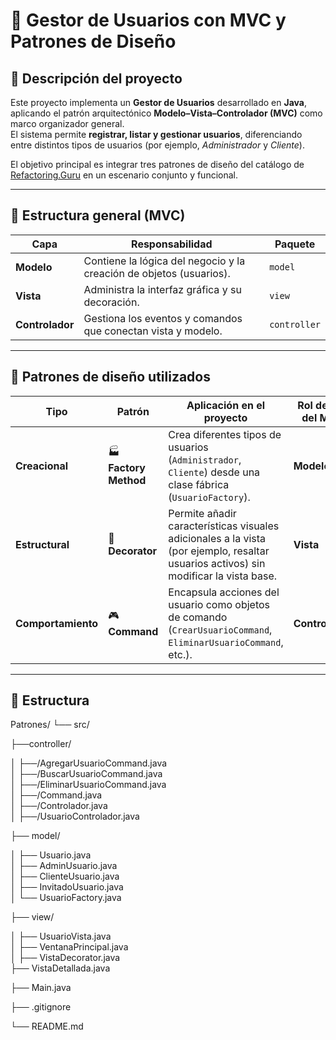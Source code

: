 # 🧩 Gestor de Usuarios con MVC y Patrones de Diseño

## 📘 Descripción del proyecto
Este proyecto implementa un **Gestor de Usuarios** desarrollado en **Java**, aplicando el patrón arquitectónico **Modelo–Vista–Controlador (MVC)** como marco organizador general.  
El sistema permite **registrar, listar y gestionar usuarios**, diferenciando entre distintos tipos de usuarios (por ejemplo, *Administrador* y *Cliente*).

El objetivo principal es integrar tres patrones de diseño del catálogo de [Refactoring.Guru](https://refactoring.guru/es/design-patterns) en un escenario conjunto y funcional.

---

## 🧠 Estructura general (MVC)

| Capa | Responsabilidad | Paquete |
|------|-----------------|----------|
| **Modelo** | Contiene la lógica del negocio y la creación de objetos (usuarios). | `model` |
| **Vista** | Administra la interfaz gráfica y su decoración. | `view` |
| **Controlador** | Gestiona los eventos y comandos que conectan vista y modelo. | `controller` |

---

## 🧩 Patrones de diseño utilizados

| Tipo | Patrón | Aplicación en el proyecto | Rol dentro del MVC |
|------|---------|----------------------------|--------------------|
| **Creacional** | 🏭 **Factory Method** | Crea diferentes tipos de usuarios (`Administrador`, `Cliente`) desde una clase fábrica (`UsuarioFactory`). | **Modelo** |
| **Estructural** | 🎨 **Decorator** | Permite añadir características visuales adicionales a la vista (por ejemplo, resaltar usuarios activos) sin modificar la vista base. | **Vista** |
| **Comportamiento** | 🎮 **Command** | Encapsula acciones del usuario como objetos de comando (`CrearUsuarioCommand`, `EliminarUsuarioCommand`, etc.). | **Controlador** |

---
## 🧩 Estructura
Patrones/
└── src/

├──controller/

│   ├──/AgregarUsuarioCommand.java       
│   ├──/BuscarUsuarioCommand.java        
│   ├──/EliminarUsuarioCommand.java     
│   ├──/Command.java                     
│   ├──/Controlador.java                 
│   ├──/UsuarioControlador.java          

├── model/

│   ├── Usuario.java                     
│   ├── AdminUsuario.java                
│   ├── ClienteUsuario.java              
│   ├── InvitadoUsuario.java             
│   └── UsuarioFactory.java              

├── view/

│   ├── UsuarioVista.java                
│   ├── VentanaPrincipal.java            
│   ├── VistaDecorator.java              
  ├── VistaDetallada.java    

├── Main.java                        


├── .gitignore

└── README.md


